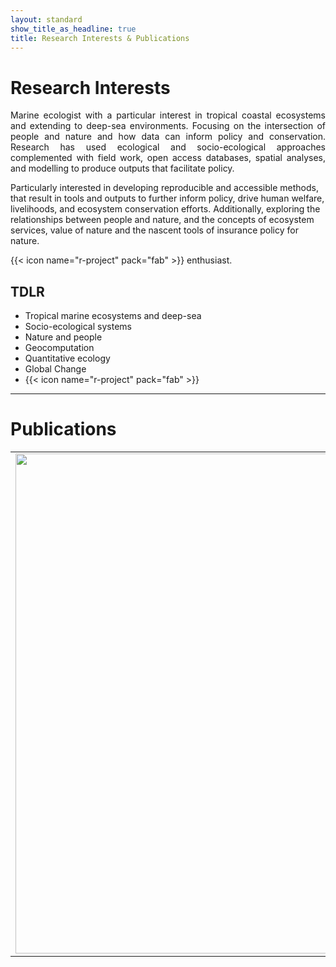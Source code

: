 ```yaml
---
layout: standard
show_title_as_headline: true
title: Research Interests & Publications
---
```

# Research Interests

<p align="justify">
  Marine ecologist with a particular interest in tropical coastal ecosystems and extending to deep-sea environments. Focusing on the intersection of people and nature and how data can inform policy and conservation. Research has used ecological and socio-ecological approaches complemented with field work, open access databases, spatial analyses, and modelling to produce outputs that facilitate policy.
  
  Particularly interested in developing reproducible and accessible methods, that result in tools and outputs to further inform policy, drive human welfare, livelihoods, and ecosystem conservation efforts. Additionally, exploring the relationships between people and nature, and the concepts of ecosystem services, value of nature and the nascent tools of insurance policy for nature.
  
{{< icon name="r-project" pack="fab" >}} enthusiast. 

</p>

## TDLR

  - Tropical marine ecosystems and deep-sea
  - Socio-ecological systems
  - Nature and people
  - Geocomputation
  - Quantitative ecology
  - Global Change
  - {{< icon name="r-project" pack="fab" >}}

---

# Publications

|||
|:-:|:-:|
<img align="left" width="800" src="/research/graphical_abs.png" >|<div style="text-align: left">**Sing Wong, A.**, Vrontos, S., & Taylor, M. L. (2022). An assessment of people living by coral reefs over space and time. Global Change Biology, 00, 1–15. https://doi.org/10.1111/gcb.16391</div>




